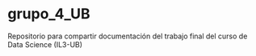 # grupo_4_UB
Repositorio para compartir documentación del trabajo final del curso de Data Science (IL3-UB)
